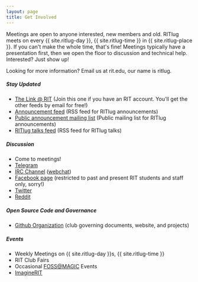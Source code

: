 ```yaml
---
layout: page
title: Get Involved
---
```


Meetings are open to anyone interested, new members and old. RITlug meets on every {{ site.ritlug-day }}, {{ site.ritlug-time }} in {{ site.ritlug-place }}. If you can't make the whole time, that's fine! Meetings typically have a presentation first, then we open the floor to discussion and technical help. Interested? Just show up!

Looking for more information? Email us at rit.edu, our name is ritlug.

##### Stay Updated
* [The Link @ RIT](https://thelink.rit.edu/organization/Linux) (Join this one if you have an RIT account. You'll get the other feeds by email for free!)
* [Announcement feed](/feeds/latest.xml) (RSS feed for RITlug announcements)
* [Public announcement mailing list](https://groups.google.com/d/forum/ritlug-announce) (Public mailing list for RITlug announcements)
* [RITlug talks feed](/feeds/talks.xml) (RSS feed for RITlug talks)

##### Discussion
* Come to meetings!
* [Telegram](https://telegram.me/ritlugclub)
* [IRC Channel](ircs://irc.freenode.net/ritlug) ([webchat](https://webchat.freenode.net/?channels=ritlug))
* [Facebook page](https://facebook.com/groups/RITlug) (restricted to past and present RIT students and staff only, sorry!)
* [Twitter](https://twitter.com/RITlug)
* [Reddit](https://www.reddit.com/r/RITlug)

##### Open Source Code and Governance
* [Github Organization](https://github.com/RITlug) (club governing documents, website, and projects)

##### Events
* Weekly Meetings on {{ site.ritlug-day }}s, {{ site.ritlug-time }}
* RIT Club Fairs
* Occasional [FOSS@MAGIC](http://foss.rit.edu) Events
* [ImagineRIT](https://rit.edu/imagine)
